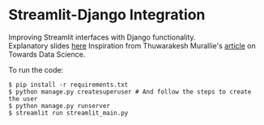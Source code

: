 # Streamlit-Django Integration

Improving Streamlit interfaces with Django functionality.  
Explanatory slides [here][1]
Inspiration from Thuwarakesh Murallie's [article][2] on Towards Data Science.  

To run the code:  
```
$ pip install -r requirements.txt
$ python manage.py createsuperuser # And follow the steps to create the user
$ python manage.py runserver
$ streamlit run streamlit_main.py
```

[1]: https://docs.google.com/presentation/d/1fYbuCG3CYTrCv9vwYe-1Z41GVF0LtXCYiJYETzyHsNQ/edit?usp=sharing
[2]: https://towardsdatascience.com/secure-your-streamlit-app-with-django-bb0bee2a6519
